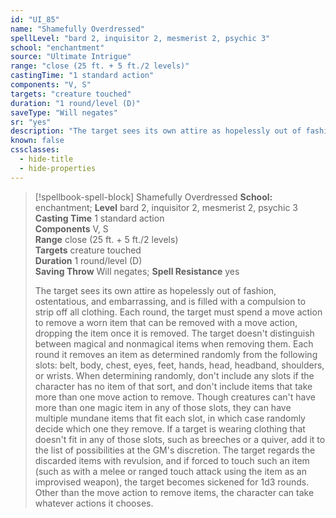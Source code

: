 ```yaml
---
id: "UI_85"
name: "Shamefully Overdressed"
spellLevel: "bard 2, inquisitor 2, mesmerist 2, psychic 3"
school: "enchantment"
source: "Ultimate Intrigue"
range: "close (25 ft. + 5 ft./2 levels)"
castingTime: "1 standard action"
components: "V, S"
targets: "creature touched"
duration: "1 round/level (D)"
saveType: "Will negates"
sr: "yes"
description: "The target sees its own attire as hopelessly out of fashion, ostentatious, and embarrassing, and is filled with a compulsion  to strip off all clothing. Each round, the target must spend a move action to remove a worn item that can be removed with a move action, dropping the item once it is removed. The target doesn't distinguish between magical and nonmagical items when removing them. Each round it removes an item as determined randomly from the following slots: belt, body, chest, eyes, feet, hands, head, headband, shoulders, or wrists. When determining randomly, don't include any slots if the character has no item of that sort, and don't include items that take more than one move action to remove. Though creatures can't have more than one magic item in any of those slots, they can have multiple mundane items that fit each slot, in which case randomly decide which one they remove. If a target is wearing clothing that doesn't fit in any of those slots, such as breeches or a quiver, add it to the list of possibilities at the GM's discretion.  The target regards the discarded items with revulsion, and if forced to touch such an item (such as with a melee or ranged touch attack using the item as an improvised weapon), the target becomes sickened for 1d3 rounds. Other than the move action to remove items, the character can take whatever actions it chooses."
known: false
cssclasses:
  - hide-title
  - hide-properties
---
```


> [!spellbook-spell-block] Shamefully Overdressed
> **School:** enchantment; **Level** bard 2, inquisitor 2, mesmerist 2, psychic 3
> **Casting Time** 1 standard action  
> **Components** V, S  
> **Range** close (25 ft. + 5 ft./2 levels)  
> **Targets** creature touched  
> **Duration** 1 round/level (D)  
> **Saving Throw** Will negates; **Spell Resistance** yes
> 
> The target sees its own attire as hopelessly out of fashion, ostentatious, and embarrassing, and is filled with a compulsion  to strip off all clothing. Each round, the target must spend a move action to remove a worn item that can be removed with a move action, dropping the item once it is removed. The target doesn't distinguish between magical and nonmagical items when removing them. Each round it removes an item as determined randomly from the following slots: belt, body, chest, eyes, feet, hands, head, headband, shoulders, or wrists. When determining randomly, don't include any slots if the character has no item of that sort, and don't include items that take more than one move action to remove. Though creatures can't have more than one magic item in any of those slots, they can have multiple mundane items that fit each slot, in which case randomly decide which one they remove. If a target is wearing clothing that doesn't fit in any of those slots, such as breeches or a quiver, add it to the list of possibilities at the GM's discretion.  The target regards the discarded items with revulsion, and if forced to touch such an item (such as with a melee or ranged touch attack using the item as an improvised weapon), the target becomes sickened for 1d3 rounds. Other than the move action to remove items, the character can take whatever actions it chooses.